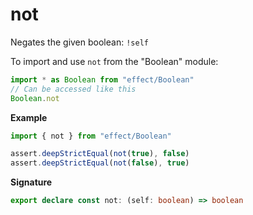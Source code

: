 # not

Negates the given boolean: `!self`

To import and use `not` from the "Boolean" module:

```ts
import * as Boolean from "effect/Boolean"
// Can be accessed like this
Boolean.not
```

**Example**

```ts
import { not } from "effect/Boolean"

assert.deepStrictEqual(not(true), false)
assert.deepStrictEqual(not(false), true)
```

**Signature**

```ts
export declare const not: (self: boolean) => boolean
```
